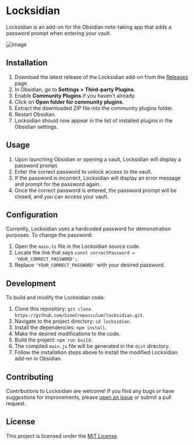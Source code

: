 # Locksidian

Locksidian is an add-on for the Obsidian note-taking app that adds a password prompt when entering your vault.

![image](https://github.com/SineCrepusculum/locksidian/assets/113909005/54b7a889-3baf-4df7-b046-3d1b820d1542)

## Installation

1. Download the latest release of the Locksidian add-on from the [Releases](https://github.com/SineCrepusculum/locksidian/releases) page.
2. In Obsidian, go to **Settings > Third-party Plugins**.
3. Enable **Community Plugins** if you haven't already.
4. Click on **Open folder for community plugins**.
5. Extract the downloaded ZIP file into the community plugins folder.
6. Restart Obsidian.
7. Locksidian should now appear in the list of installed plugins in the Obsidian settings.

## Usage

1. Upon launching Obsidian or opening a vault, Locksidian will display a password prompt.
2. Enter the correct password to unlock access to the vault.
3. If the password is incorrect, Locksidian will display an error message and prompt for the password again.
4. Once the correct password is entered, the password prompt will be closed, and you can access your vault.

## Configuration

Currently, Locksidian uses a hardcoded password for demonstration purposes. To change the password:

1. Open the `main.ts` file in the Locksidian source code.
2. Locate the line that says `const correctPassword = 'YOUR_CORRECT_PASSWORD';`.
3. Replace `'YOUR_CORRECT_PASSWORD'` with your desired password.

## Development

To build and modify the Locksidian code:

1. Clone this repository: `git clone https://github.com/SineCrepusculum/locksidian.git`.
2. Navigate to the project directory: `cd locksidian`.
3. Install the dependencies: `npm install`.
4. Make the desired modifications to the code.
5. Build the project: `npm run build`.
6. The compiled `main.js` file will be generated in the `dist` directory.
7. Follow the installation steps above to install the modified Locksidian add-on in Obsidian.

## Contributing

Contributions to Locksidian are welcome! If you find any bugs or have suggestions for improvements, please [open an issue](https://github.com/your-username/locksidian/issues) or submit a pull request.

## License

This project is licensed under the [MIT License](LICENSE).

